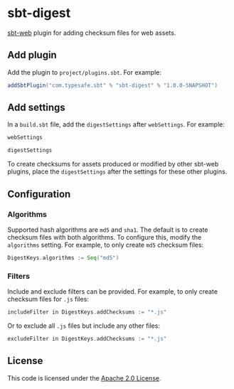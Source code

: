 sbt-digest
==========

[sbt-web] plugin for adding checksum files for web assets.


Add plugin
----------

Add the plugin to `project/plugins.sbt`. For example:

```scala
addSbtPlugin("com.typesafe.sbt" % "sbt-digest" % "1.0.0-SNAPSHOT")
```


Add settings
------------

In a `build.sbt` file, add the `digestSettings` after `webSettings`. For example:

```scala
webSettings

digestSettings
```

To create checksums for assets produced or modified by other sbt-web plugins,
place the `digestSettings` after the settings for these other plugins.


Configuration
-------------

### Algorithms

Supported hash algorithms are `md5` and `sha1`. The default is to create
checksum files with both algorithms. To configure this, modify the `algorithms`
setting. For example, to only create `md5` checksum files:

```scala
DigestKeys.algorithms := Seq("md5")
```

### Filters

Include and exclude filters can be provided. For example, to only create
checksum files for `.js` files:

```scala
includeFilter in DigestKeys.addChecksums := "*.js"
```

Or to exclude all `.js` files but include any other files:

```scala
excludeFilter in DigestKeys.addChecksums := "*.js"
```


License
-------

This code is licensed under the [Apache 2.0 License][apache].


[sbt-web]: https://github.com/sbt/sbt-web
[apache]: http://www.apache.org/licenses/LICENSE-2.0.html
